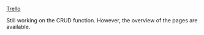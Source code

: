 [Trello](https://trello.com/b/UYPBkilH/crud-hospital)


Still working on the CRUD function. However, the overview of the pages are available.